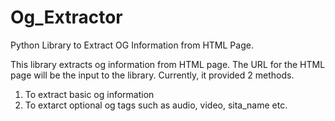 # Og_Extractor
Python Library to Extract OG Information from HTML Page.

This library extracts og information from HTML page. The URL for the HTML page will be the input to the library.
Currently, it provided 2 methods. 
1. To extract basic og information
2. To extarct optional og tags such as audio, video, sita_name etc.    
